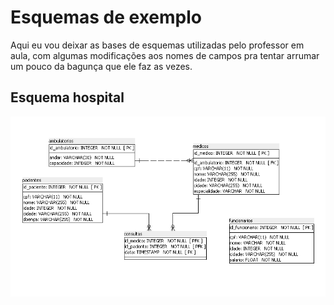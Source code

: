 # Esquemas de exemplo

Aqui eu vou deixar as bases de esquemas utilizadas pelo professor em aula, com algumas modificações aos nomes de campos pra tentar arrumar um pouco da bagunça que ele faz as vezes.

## <a name="esquema-hospital"></a> Esquema hospital

![Esquema hospital](./images/esquema-hospital.png)